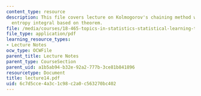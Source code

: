 ```yaml
---
content_type: resource
description: This file covers lecture on Kolmogorov's chaining method with Dudley's
  entropy integral based on theorem.
file: /media/courses/18-465-topics-in-statistics-statistical-learning-theory-spring-2007/6c7d5cce4a3c1c98c2a0c563270bc402_lecture14.pdf
file_type: application/pdf
learning_resource_types:
- Lecture Notes
ocw_type: OCWFile
parent_title: Lecture Notes
parent_type: CourseSection
parent_uid: a1b5ab94-b32e-92a2-777b-3ce81b841896
resourcetype: Document
title: lecture14.pdf
uid: 6c7d5cce-4a3c-1c98-c2a0-c563270bc402
---
```

